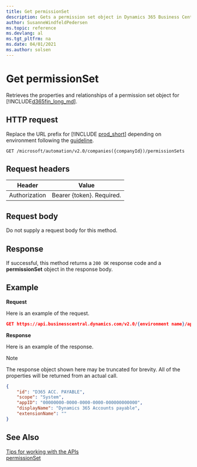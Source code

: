 ```yaml
---
title: Get permissionSet
description: Gets a permission set object in Dynamics 365 Business Central.
author: SusanneWindfeldPedersen
ms.topic: reference
ms.devlang: al
ms.tgt_pltfrm: na
ms.date: 04/01/2021
ms.author: solsen
---
```


<!-- NOTE: This article is an auto-generated stub from the metadata file. -->
<!-- The sections marked with an EDIT_IS_REQUIRED require manual editing. -->
# Get permissionSet

Retrieves the properties and relationships of a permission set object for [!INCLUDE[d365fin_long_md](../../includes/d365fin_long_md.md)].

## HTTP request

Replace the URL prefix for [!INCLUDE [prod_short](../../includes/prod_short.md)] depending on environment following the [guideline](../../api-reference/v2.0/enabling-apis-for-dynamics-nav.md).

<!-- START>EDIT_IS_REQUIRED. There URL for accessing the endpoint might be different -->
```
GET /microsoft/automation/v2.0/companies({companyId})/permissionSets
```
<!-- END>EDIT_IS_REQUIRED -->
## Request headers

|Header|Value|
|------|-----|
|Authorization  |Bearer {token}. Required. |

## Request body

Do not supply a request body for this method.

## Response

If successful, this method returns a ```200 OK``` response code and a **permissionSet** object in the response body.

## Example

**Request**

Here is an example of the request.
```json
GET https://api.businesscentral.dynamics.com/v2.0/{environment name}/api/microsoft/automation/v2.0/companies({companyId})/permissionSets
```

**Response**

Here is an example of the response. 

> [!NOTE]  
>   The response object shown here may be truncated for brevity. All of the properties will be returned from an actual call.

```json
{
    "id": "D365 ACC. PAYABLE",
    "scope": "System",
    "appID": "00000000-0000-0000-0000-000000000000",
    "displayName": "Dynamics 365 Accounts payable",
    "extensionName": ""
}
```

## See Also

[Tips for working with the APIs](../../developer/devenv-connect-apps-tips.md)  
[permissionSet](../resources/dynamics_permissionSet.md)